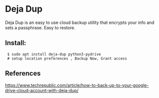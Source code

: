 Deja Dup
=====

Deja Dup is an easy to use cloud backup utility that encrypts your info and sets a passphrase. Easy to restore. 

Install:
-------

     $ sudo apt install deja-dup python3-pydrive
     # setup location preferences , Backup Now, Grant access


References
----------

https://www.techrepublic.com/article/how-to-back-up-to-your-google-drive-cloud-account-with-deja-dup/
